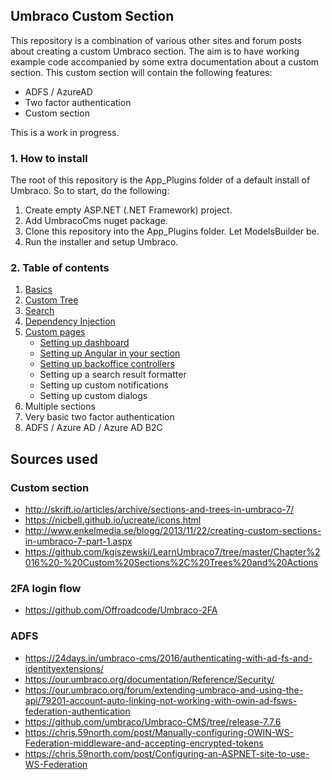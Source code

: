 ## Umbraco Custom Section

This repository is a combination of various other sites and forum posts 
about creating a custom Umbraco section. The aim is to have working example
code accompanied by some extra documentation about a custom section. This
custom section will contain the following features:

- ADFS / AzureAD
- Two factor authentication
- Custom section

This is a work in progress.

### 1. How to install

The root of this repository is the App_Plugins folder of a default install
of Umbraco. So to start, do the following:

1. Create empty ASP.NET (.NET Framework) project.
2. Add UmbracoCms nuget package.
3. Clone this repository into the App_Plugins folder. Let ModelsBuilder be.
4. Run the installer and setup Umbraco.

### 2. Table of contents

1. [Basics](basics.md)
2. [Custom Tree](tree.md)
3. [Search](search.md)
4. [Dependency Injection](di.md)
5. [Custom pages](custom.md)
	- [Setting up dashboard](custom_dashboard.md)
	- [Setting up Angular in your section](custom_angular.md)
	- [Setting up backoffice controllers](custom_controllers.md)
	- Setting up a search result formatter
	- Setting up custom notifications
	- Setting up custom dialogs
6. Multiple sections
7. Very basic two factor authentication
8. ADFS / Azure AD / Azure AD B2C

## Sources used

### Custom section
- http://skrift.io/articles/archive/sections-and-trees-in-umbraco-7/
- https://nicbell.github.io/ucreate/icons.html
- http://www.enkelmedia.se/blogg/2013/11/22/creating-custom-sections-in-umbraco-7-part-1.aspx
- https://github.com/kgiszewski/LearnUmbraco7/tree/master/Chapter%2016%20-%20Custom%20Sections%2C%20Trees%20and%20Actions

### 2FA login flow
- https://github.com/Offroadcode/Umbraco-2FA

### ADFS
- https://24days.in/umbraco-cms/2016/authenticating-with-ad-fs-and-identityextensions/
- https://our.umbraco.org/documentation/Reference/Security/
- https://our.umbraco.org/forum/extending-umbraco-and-using-the-api/79201-account-auto-linking-not-working-with-owin-ad-fsws-federation-authentication
- https://github.com/umbraco/Umbraco-CMS/tree/release-7.7.6
- https://chris.59north.com/post/Manually-configuring-OWIN-WS-Federation-middleware-and-accepting-encrypted-tokens
- https://chris.59north.com/post/Configuring-an-ASPNET-site-to-use-WS-Federation